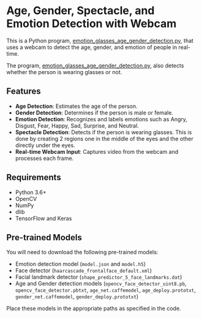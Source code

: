 # Age, Gender, Spectacle, and Emotion Detection with Webcam

This is a Python program, [emotion_glasses_age_gender_detection.py](Application/emotion_age_gender_detection.py), that uses a webcam to detect the age, gender, and emotion of people in real-time. 

The program, [emotion_glasses_age_gender_detection.py](Application/emotion_glasses_age_gender_detection.py), also detects whether the person is wearing glasses or not.

## Features

- **Age Detection**: Estimates the age of the person.
- **Gender Detection**: Determines if the person is male or female.
- **Emotion Detection**: Recognizes and labels emotions such as Angry, Disgust, Fear, Happy, Sad, Surprise, and Neutral.
- **Spectacle Detection**: Detects if the person is wearing glasses. This is done by creating 2 regions one in the middle of the eyes and the other directly under the eyes.
- **Real-time Webcam Input**: Captures video from the webcam and processes each frame.

## Requirements

- Python 3.6+
- OpenCV
- NumPy
- dlib
- TensorFlow and Keras

## Pre-trained Models

You will need to download the following pre-trained models:
- Emotion detection model (`model.json` and `model.h5`)
- Face detector (`haarcascade_frontalface_default.xml`)
- Facial landmark detector (`shape_predictor_5_face_landmarks.dat`)
- Age and Gender detection models (`opencv_face_detector_uint8.pb`, `opencv_face_detector.pbtxt`, `age_net.caffemodel`, `age_deploy.prototxt`, `gender_net.caffemodel`, `gender_deploy.prototxt`)

Place these models in the appropriate paths as specified in the code.

